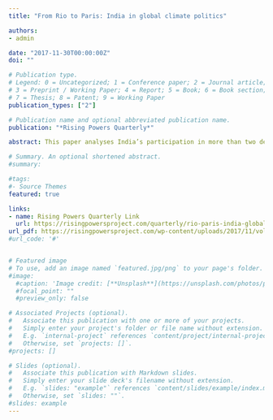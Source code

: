 ```yaml
---
title: "From Rio to Paris: India in global climate politics" 

authors: 
- admin

date: "2017-11-30T00:00:00Z"
doi: ""

# Publication type.
# Legend: 0 = Uncategorized; 1 = Conference paper; 2 = Journal article;
# 3 = Preprint / Working Paper; 4 = Report; 5 = Book; 6 = Book section;
# 7 = Thesis; 8 = Patent; 9 = Working Paper
publication_types: ["2"]

# Publication name and optional abbreviated publication name.
publication: "*Rising Powers Quarterly*"

abstract: This paper analyses India’s participation in more than two decades of global climate politics. India has transitioned from a protest voice on the fringes of global climate policy to one that is actively shaping international efforts to combat climate change. Analysis of the drivers behind India’s negotiating positions on climate change thus far has focused on the competing motives of equity and co-benefits, which has however been insufficient to explain some of India’s recent actions in global climate governance. There is a gap in the literature with regards to the analysis of Indian climate policy as situated in its larger foreign policy agenda and objectives. This paper studies the evolution of India’s climate policy through the perspective of its broader foreign policy strategy, arguing that India’s engagement with international climate politics can be better understood by locating its climate policy as a subset of its foreign policy agenda. Shifts in India’s climate change negotiation stance in the past decade have been but a part of its overall foreign policy adjustments in favour of greater responsibility in management of the global commons. Going forward, tracking Indian foreign policy objectives will yield vital clues towards India’s role in global climate action.

# Summary. An optional shortened abstract.
#summary: 

#tags:
#- Source Themes
featured: true

links:
- name: Rising Powers Quarterly Link
  url: https://risingpowersproject.com/quarterly/rio-paris-india-global-climate-politics/
url_pdf: https://risingpowersproject.com/wp-content/uploads/2017/11/vol2.3-mohan.pdf
#url_code: '#'


# Featured image
# To use, add an image named `featured.jpg/png` to your page's folder. 
#image:
  #caption: 'Image credit: [**Unsplash**](https://unsplash.com/photos/pLCdAaMFLTE)'
  #focal_point: ""
  #preview_only: false

# Associated Projects (optional).
#   Associate this publication with one or more of your projects.
#   Simply enter your project's folder or file name without extension.
#   E.g. `internal-project` references `content/project/internal-project/index.md`.
#   Otherwise, set `projects: []`.
#projects: []

# Slides (optional).
#   Associate this publication with Markdown slides.
#   Simply enter your slide deck's filename without extension.
#   E.g. `slides: "example"` references `content/slides/example/index.md`.
#   Otherwise, set `slides: ""`.
#slides: example
---
```


